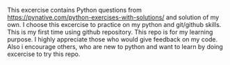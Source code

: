 This excercise contains Python questions from https://pynative.com/python-exercises-with-solutions/ and solution of my own.
I choose this excercise to practice on my python and git/github skills. This is my first time using github repository.
This repo is for my learning purpose. I highly appreciate those who would give feedback on my code. Also i encourage others, who are new to python and want to learn by doing excercise to try this repo.
